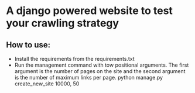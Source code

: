 # A django powered website to test your crawling strategy

## How to use:

- Install the requirements from the requirements.txt
- Run the management command with tow positional arguments. The first argument is the number of pages on the site and the second argument is the number of maximum links per page.
 python manage.py create_new_site 10000, 50